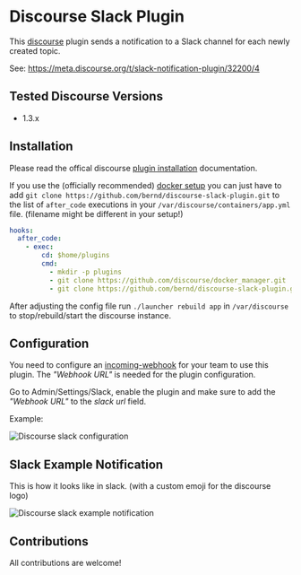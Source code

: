 Discourse Slack Plugin
======================

This [discourse](http://www.discourse.org/) plugin sends a notification to
a Slack channel for each newly created topic.

See: https://meta.discourse.org/t/slack-notification-plugin/32200/4

## Tested Discourse Versions

* 1.3.x

## Installation

Please read the offical discourse [plugin installation](https://meta.discourse.org/t/install-a-plugin/19157)
documentation.

If you use the (officially recommended) [docker setup](https://github.com/discourse/discourse/blob/master/docs/INSTALL.md)
you can just have to add `git clone https://github.com/bernd/discourse-slack-plugin.git`
to the list of `after_code` executions in your `/var/discourse/containers/app.yml`
file. (filename might be different in your setup!)

```yaml
hooks:
  after_code:
    - exec:
        cd: $home/plugins
        cmd:
          - mkdir -p plugins
          - git clone https://github.com/discourse/docker_manager.git
          - git clone https://github.com/bernd/discourse-slack-plugin.git
```

After adjusting the config file run `./launcher rebuild app` in `/var/discourse`
to stop/rebuild/start the discourse instance.

## Configuration

You need to configure an [incoming-webhook](https://api.slack.com/incoming-webhooks)
for your team to use this plugin. The *"Webhook URL"* is needed for the
plugin configuration.

Go to Admin/Settings/Slack, enable the plugin and make sure to add the
*"Webhook URL"* to the *slack url* field.

Example:

![Discourse slack configuration](/images/discourse-slack-config.png)

## Slack Example Notification

This is how it looks like in slack. (with a custom emoji for the discourse logo)

![Discourse slack example notification](/images/discourse-slack-example-notification.png)

## Contributions

All contributions are welcome!
